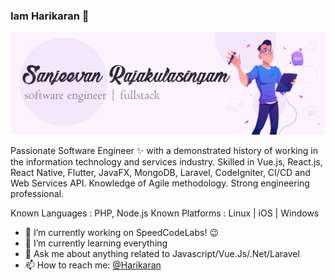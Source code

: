 ### Iam Harikaran 👋

<img src="https://raw.githubusercontent.com/rsanjeeban/rsanjeeban/master/.github/workflows/Github%20PSD.jpg" alt="banner that says Harikaran Kananathan - software engineer, full stack alongside a cartoon illustration of Sanjeevan">

Passionate Software Engineer ✨ with a demonstrated history of working in the information technology and services industry. Skilled in Vue.js, React.js, React Native, Flutter, JavaFX, MongoDB, Laravel, CodeIgniter, CI/CD and Web Services API. Knowledge of Agile methodology. Strong engineering professional.

Known Languages : PHP, Node.js
Known Platforms : Linux | iOS | Windows

- 🔭 I’m currently working on SpeedCodeLabs! :wink: 
- 🌱 I’m currently learning everything
- 💬 Ask me about anything related to Javascript/Vue.Js/.Net/Laravel
- 📫 How to reach me: [@Harikaran](https://www.linkedin.com/in/harikaran-kananathan-48006a1a0/)


<!-- 📕 Latest Blog Posts -->
<!-- BLOG-POST-LIST:START -->
<!-- BLOG-POST-LIST:END -->

